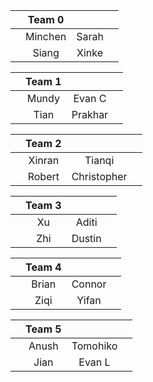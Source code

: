|     | Team 0 |     |     |
|:----:|:---:|:---:|:---:| 
|  |Minchen|Sarah|
|  |Siang|Xinke|

|     | Team 1 |     |     |
|:----:|:---:|:---:|:---:| 
|  |Mundy|Evan C|
|  |Tian|Prakhar|

|     | Team 2 |     |     |
|:----:|:---:|:---:|:---:| 
|  |Xinran|Tianqi|
|  |Robert|Christopher|

|     | Team 3 |     |     |
|:----:|:---:|:---:|:---:| 
|  |Xu|Aditi|
|  |Zhi|Dustin|

|     | Team 4 |     |     |
|:----:|:---:|:---:|:---:| 
|  |Brian|Connor|
|  |Ziqi|Yifan|

|     | Team 5 |     |     |
|:----:|:---:|:---:|:---:| 
|  |Anush|Tomohiko|
|  |Jian|Evan L|
  
